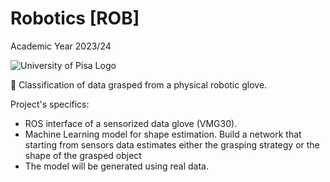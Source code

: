 # Robotics [ROB]

Academic Year 2023/24

![University of Pisa Logo](https://apre.it/wp-content/uploads/2021/1/logo_uni-pisa.png)

🤖 Classification of data grasped from a physical robotic glove.

Project's specifics:

- ROS interface of a sensorized data glove (VMG30).
- Machine Learning model for shape estimation. Build a network that starting from sensors data estimates either the grasping strategy or the shape of the grasped object
- The model will be generated using real data.
